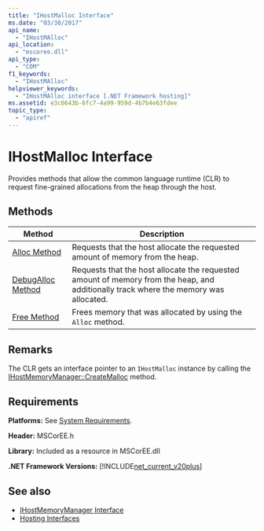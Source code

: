 ```yaml
---
title: "IHostMalloc Interface"
ms.date: "03/30/2017"
api_name: 
  - "IHostMAlloc"
api_location: 
  - "mscoree.dll"
api_type: 
  - "COM"
f1_keywords: 
  - "IHostMAlloc"
helpviewer_keywords: 
  - "IHostMAlloc interface [.NET Framework hosting]"
ms.assetid: e3c6643b-6fc7-4a99-959d-4b7b4e63fdee
topic_type: 
  - "apiref"
---
```

# IHostMalloc Interface
Provides methods that allow the common language runtime (CLR) to request fine-grained allocations from the heap through the host.  
  
## Methods  
  
|Method|Description|  
|------------|-----------------|  
|[Alloc Method](ihostmalloc-alloc-method.md)|Requests that the host allocate the requested amount of memory from the heap.|  
|[DebugAlloc Method](ihostmalloc-debugalloc-method.md)|Requests that the host allocate the requested amount of memory from the heap, and additionally track where the memory was allocated.|  
|[Free Method](ihostmalloc-free-method.md)|Frees memory that was allocated by using the `Alloc` method.|  
  
## Remarks  
 The CLR gets an interface pointer to an `IHostMalloc` instance by calling the [IHostMemoryManager::CreateMalloc](ihostmemorymanager-createmalloc-method.md) method.  
  
## Requirements  
 **Platforms:** See [System Requirements](../../get-started/system-requirements.md).  
  
 **Header:** MSCorEE.h  
  
 **Library:** Included as a resource in MSCorEE.dll  
  
 **.NET Framework Versions:** [!INCLUDE[net_current_v20plus](../../../../includes/net-current-v20plus-md.md)]  
  
## See also

- [IHostMemoryManager Interface](ihostmemorymanager-interface.md)
- [Hosting Interfaces](hosting-interfaces.md)

